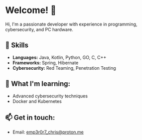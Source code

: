 # Welcome! 👋

Hi, I'm a passionate developer with experience in programming, cybersecurity, and PC hardware.

## 🔧 Skills
- **Languages:** Java, Kotlin, Python, GO, C, C++
- **Frameworks:** Spring, Hibernate
- **Cybersecurity:** Red Teaming, Penetration Testing

## 🌱 What I'm learning:
- Advanced cybersecurity techniques
- Docker and Kubernetes

## 📫 Get in touch:
- Email: emp3r0r7_chris@proton.me

